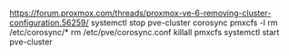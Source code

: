 https://forum.proxmox.com/threads/proxmox-ve-6-removing-cluster-configuration.56259/
systemctl stop pve-cluster corosync
pmxcfs -l
rm /etc/corosync/*
rm /etc/pve/corosync.conf
killall pmxcfs
systemctl start pve-cluster